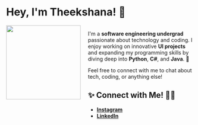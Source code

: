 <h1>Hey, I'm Theekshana! 👋</h1>

<div style="display: flex; align-items: flex-start; border: none;">
  <div style="flex-shrink: 0; margin-right: 20px;">
    <img src="https://octodex.github.com/images/front-end-conftocat.png" width="200" style="border: none;" />
  </div>
  <div>
    <p>
      I'm a <strong>software engineering undergrad</strong> passionate about technology and coding.  
      I enjoy working on innovative <strong>UI projects</strong> and expanding my programming skills by diving deep into <strong>Python</strong>, <strong>C#</strong>, and <strong>Java</strong>. 🚀  
    </p>
    <p>
      Feel free to connect with me to chat about tech, coding, or anything else!  
    </p>
    <h2>✨ Connect with Me! 🚀✨</h2>
    <ul>
      <li><a href="https://www.instagram.com/yourusername"><strong>Instagram</strong></a></li>
      <li><a href="https://www.linkedin.com/in/yourusername"><strong>LinkedIn</strong></a></li>
    </ul>
  </div>
</div>
